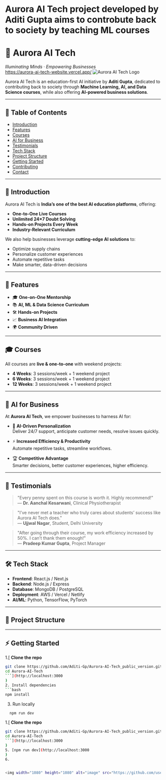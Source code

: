 # Aurora AI Tech project developed by Aditi Gupta aims to controbute back to society by teaching ML courses

# 🌌 Aurora AI Tech
_Illuminating Minds · Empowering Businesses_  
https://aurora-ai-tech-website.vercel.app/
![Aurora AI Tech Logo](logo.png)  

Aurora AI Tech is an education-first AI initiative by **Aditi Gupta**, dedicated to contributing back to society through **Machine Learning, AI, and Data Science courses**, while also offering **AI-powered business solutions**.  

---

## 📖 Table of Contents
- [Introduction](#-introduction)
- [Features](#-features)
- [Courses](#-courses)
- [AI for Business](#-ai-for-business)
- [Testimonials](#-testimonials)
- [Tech Stack](#-tech-stack)
- [Project Structure](#-project-structure)
- [Getting Started](#-getting-started)
- [Contributing](#-contributing)
- [Contact](#-contact)

---

## 🌟 Introduction
Aurora AI Tech is **India’s one of the best AI education platforms**, offering:  
- **One-to-One Live Courses**  
- **Unlimited 24×7 Doubt Solving**  
- **Hands-on Projects Every Week**  
- **Industry-Relevant Curriculum**  

We also help businesses leverage **cutting-edge AI solutions** to:  
- Optimize supply chains  
- Personalize customer experiences  
- Automate repetitive tasks  
- Make smarter, data-driven decisions  

---

## 🚀 Features
- 🎓 **One-on-One Mentorship**  
- 📚 **AI, ML & Data Science Curriculum**  
- 🛠️ **Hands-on Projects**  
- 📈 **Business AI Integration**  
- 🌍 **Community Driven**  

---

## 🎓 Courses
All courses are **live & one-to-one** with weekend projects:  
- **4 Weeks**: 3 sessions/week + 1 weekend project  
- **6 Weeks**: 3 sessions/week + 1 weekend project  
- **12 Weeks**: 3 sessions/week + 1 weekend project  

---

## 🏢 AI for Business
At **Aurora AI Tech**, we empower businesses to harness AI for:  

- 🤖 **AI-Driven Personalization**  
  Deliver 24/7 support, anticipate customer needs, resolve issues quickly.  

- ⚡ **Increased Efficiency & Productivity**  
  Automate repetitive tasks, streamline workflows.  

- 🏆 **Competitive Advantage**  
  Smarter decisions, better customer experiences, higher efficiency.  

---

## 💬 Testimonials
> "Every penny spent on this course is worth it. Highly recommend!"  
— **Dr. Aanchal Kesarwani**, Clinical Physiotherapist  

> "I’ve never met a teacher who truly cares about students’ success like Aurora AI Tech does."  
— **Ujjwal Nagar**, Student, Delhi University  

> "After going through their course, my work efficiency increased by 50%. I can’t thank them enough!"  
— **Pradeep Kumar Gupta**, Project Manager  

---

## 🛠️ Tech Stack
- **Frontend**: React.js / Next.js  
- **Backend**: Node.js / Express  
- **Database**: MongoDB / PostgreSQL  
- **Deployment**: AWS / Vercel / Netlify  
- **AI/ML**: Python, TensorFlow, PyTorch  

---

## 📂 Project Structure



---

## ⚡ Getting Started

1.[ **Clone the repo**
   ```bash
   git clone https://github.com/Aditi-Gp/Aurora-AI-Tech_public_version.git
   cd Aurora-AI-Tech
   ```](http://localhost:3000
)
2. Install dependencies
```bash
   npm install
   ```
3. Run locally
 ```bash
   npm run dev
   ```

1.[ **Clone the repo**
   ```bash
   git clone https://github.com/Aditi-Gp/Aurora-AI-Tech_public_version.git
   cd Aurora-AI-Tech
   ```](http://localhost:3000
)
5. [npm run dev](http://localhost:3000
)
6. 


<img width="1080" height="1080" alt="image" src="https://github.com/user-attachments/assets/41919c2c-fd4e-4793-b037-f177caa860ef" />
